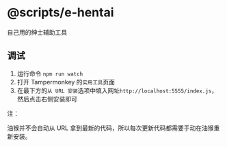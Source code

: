 # @scripts/e-hentai

自己用的绅士辅助工具

<!--

## 安装

[greasyfork](https://greasyfork.org/scripts/437940)

## 路线图

- [x] 在线下载

-->

## 调试

1. 运行命令 `npm run watch`
2. 打开 Tampermonkey 的`实用工具`页面
3. 在最下方的`从 URL 安装`选项中填入网址`http://localhost:5555/index.js`，然后点击右侧安装即可

注：

油猴并不会自动从 URL 拿到最新的代码，所以每次更新代码都需要手动在油猴重新安装。
